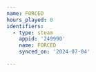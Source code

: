 ```yaml
---
name: FORCED
hours_played: 0
identifiers:
  - type: steam
    appid: '249990'
    name: FORCED
    synced_on: '2024-07-04'

---
```

